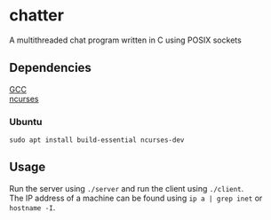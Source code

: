# chatter
A multithreaded chat program written in C using POSIX sockets

## Dependencies
[GCC](https://gcc.gnu.org/install/)\
[ncurses](https://www.gnu.org/software/ncurses/)

### Ubuntu
```sudo apt install build-essential ncurses-dev```

## Usage
Run the server using ```./server``` and run the client using ```./client```.\
The IP address of a machine can be found using ```ip a | grep inet``` or ```hostname -I```.
